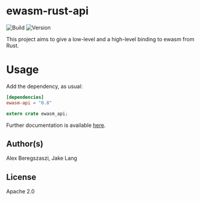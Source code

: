 # ewasm-rust-api

![Build](https://circleci.com/gh/ewasm/ewasm-rust-api.svg?style=shield&circle-token=:circle-token)
![Version](https://img.shields.io/crates/v/ewasm-api.svg)

This project aims to give a low-level and a high-level binding to ewasm from Rust.

# Usage

Add the dependency, as usual:
```toml
[dependencies]
ewasm-api = "0.8"
```
```rust
extern crate ewasm_api;
```

Further documentation is available [here](https://docs.rs/ewasm_api/).

## Author(s)

Alex Beregszaszi, Jake Lang

## License

Apache 2.0
